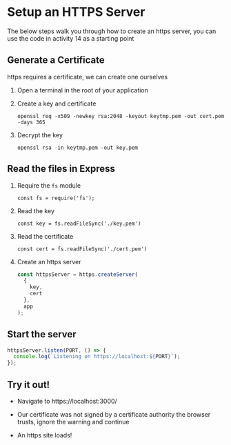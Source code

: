 # Setup an HTTPS Server

The below steps walk you through how to create an https server, you can use the code in activity 14 as a starting point

## Generate a Certificate

https requires a certificate, we can create one ourselves

1. Open a terminal in the root of your application

1. Create a key and certificate

   `openssl req -x509 -newkey rsa:2048 -keyout keytmp.pem -out cert.pem -days 365`

1. Decrypt the key

   `openssl rsa -in keytmp.pem -out key.pem`

## Read the files in Express

1. Require the `fs` module

   `const fs = require('fs');`

1. Read the key

   `const key = fs.readFileSync('./key.pem')`

1. Read the certificate

   `const cert = fs.readFileSync('./cert.pem')`

1. Create an https server

   ```js
   const httpsServer = https.createServer(
     {
       key,
       cert
     },
     app
   );
   ```

## Start the server

```js
httpsServer.listen(PORT, () => {
  console.log(`Listening on https://localhost:${PORT}`);
});
```

## Try it out!

- Navigate to https://localhost:3000/

- Our certificate was not signed by a certificate authority the browser trusts, ignore the warning and continue

- An https site loads!
